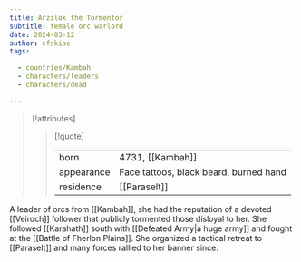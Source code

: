 ```yaml
---
title: Arzilok the Tormentor
subtitle: female orc warlord
date: 2024-03-12
author: sfakias
tags:

  - countries/Kambah
  - characters/leaders
  - characters/dead

---
```

> [!attributes]
> 
> > [!quote]
> >
> > | | |
> > | --- | --- |
> > | born | 4731, [[Kambah]] |
> > | appearance | Face tattoos, black beard, burned hand |
> > | residence | [[Paraselt]] |

A leader of orcs from [[Kambah]], she had the reputation of a devoted [[Veiroch]] follower that publicly tormented those disloyal to her. She followed [[Karahath]] south with [[Defeated Army|a huge army]] and fought at the [[Battle of Fherlon Plains]]. She organized a tactical retreat to [[Paraselt]] and many forces rallied to her banner since.